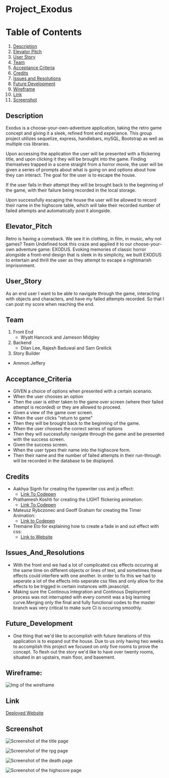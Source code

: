 # Project_Exodus

# Table of Contents 
1. [Description](#Description)
2. [Elevator Pitch](#Elevator_Pitch)
3. [User Story](#User_Story)
4. [Team](#Team)
5. [Acceptance Criteria](#Acceptance_Criteria)
6. [Credits](#Credits)
7. [Issues and Resolutions](#Issues_And_Resolutions)
8. [Future Development](#Future_Development)
9. [Wireframe](#Wireframe)
10. [Link](#Link)
11. [Screenshot](#Screenshot)


## Description 
Exodus is a choose-your-own-adventure application, taking the retro game concept and giving it a sleek, refined front end experience. This group project utilizes sequelize, express, handlebars,  mySQL, Bootstrap as well as multiple css libraries. 

Upon accessing the application the user will be presented with a flickering title, and upon clicking it they will be brought into the game. Finding themselves trapped in a scene straight from a horror movie, the user will be given a series of prompts about what is going on and options about how they can interact. The goal for the user is to escape the house. 

If the user fails in their attempt they will be brought back to the beginning of the game, with their failure being recorded in the local storage. 

Upon successfully escaping the house the user will be allowed to record their name in the highscore table, which will take their recorded number of failed attempts and automatically post it alongside. 

## Elevator_Pitch
Retro is having a comeback. We see it in clothing, in film, in music, why not games? Team Undefined took this craze and applied it to our choose-your-own adventure game: EXODUS. Evoking memories of classic horror alongside a front-end design that is sleek in its simplicity, we built EXODUS to entertain and thrill the user as they attempt to escape a nightmarish imprisonment.  

## User_Story 
As an end user 
I want to be able to navigate through the game, interacting with objects and characters, and have my failed attempts recorded. 
So that I can post my score when reaching the end. 

## Team
1. Front End 
    * Wyatt Hancock and Jameson Midgley 
2. Backend
    * Dilan Lee, Rajesh Baduwal and Sam Greilick 
3. Story Builder 
*   Ammon Jeffery 

## Acceptance_Criteria
- GIVEN a choice of options when presented with a certain scenario.
- When the user chooses an option
- Then the user is either taken to the game over screen (where their failed attempt is recorded) or they are allowed to proceed. 
- Given a view of the game over screen.
- When the user clicks "return to game" 
- Then they will be brought back to the beginning of the game. 
- When the user chooses the correct series of options 
- Then they will successfully navigate through the game and be presented with the success screen. 
- Given the success screen. 
- When the user types their name into the highscore form.
- Then their name and the number of failed attempts in their run-through will be recorded in the database to be displayed. 

## Credits 
* Aakhya Signh for creating the typewriter css and js effect:
    - [Link To Codepen](https://codepen.io/aakhya/pen/NErZry)
* Prathamesh Koshti for creating the LIGHT flickering animation: 
    - [Link To Codepen](https://codepen.io/prathameshkoshti/pen/PVVRMG)
* Mateusz Rybczonec and Geoff Graham for creating the Timer Animation:
    - [Link to Codepen](https://codepen.io/geoffgraham/pen/yLywVbW)
* Tremaine Eto for explaining how to create a fade in and out effect with css:
    - [Link to Website](https://medium.com/cloud-native-the-gathering/how-to-use-css-to-fade-in-and-fade-out-html-text-and-pictures-f45c11364f08)

## Issues_And_Resolutions 
- With the front end we had a lot of complicated css effects occuring at the same time on different objects or lines of text, and sometimes these effects could interfere with one another. In order to fix this we had to seperate a lot of the effects into seperate css files and only allow for the effects to be trigged in certain instances with javascript. 
- Making sure the Continous Integration and Continous Deployment process was not interrupted with every commit was a big learning curve.Merging only the final and fully functional codes to the master branch was very critical to make sure CI is occuring smoothly. 



## Future_Development
* One thing that we'd like to accomplish with future iterations of this application is to expand out the house. Due to us only having two weeks to accomplish this project we focused on only five rooms to prove the concept. To flesh out the story we'd like to have over twenty rooms, situated in an upstairs, main floor, and basement. 

## Wireframe:
![Img of the wireframe](./public/assets/screenshots/exodus-wireframe.png)


## Link 
[Deployed Website](https://exodus-escape.herokuapp.com/)

## Screenshot 
![Screenshot of the title page](./public/assets/screenshots/title.png)

![Screenshot of the rpg page](./public/assets/screenshots/rpg.png)

![Screenshot of the death page](./public/assets/screenshots/death.png)

![Screenshot of the highscore page](./public/assets/screenshots/highscore.png)


